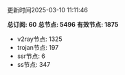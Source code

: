 更新时间2025-03-10 11:11:46

**总订阅: 60**
**总节点: 5496**
**有效节点: 1875**
- v2ray节点: 1325
- trojan节点: 197
- ssr节点: 6
- ss节点: 347

